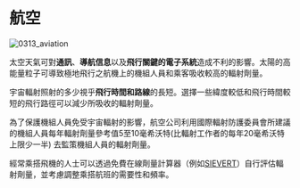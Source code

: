 # 航空

![0313_aviation](./static/0313_aviation.png)

太空天氣可對**通訊**、**導航信息**以及**飛行關鍵的電子系統**造成不利的影響。太陽的高能量粒子可導致極地飛行之航機上的機組人員和乘客吸收較高的輻射劑量。

宇宙輻射照射的多少視乎**飛行時間和路線**的長短。選擇一些緯度較低和飛行時間較短的飛行路徑可以減少所吸收的輻射劑量。

為了保護機組人員免受宇宙輻射的影響，航空公司利用國際輻射防護委員會所建議的機組人員每年輻射劑量參考值5至10毫希沃特(比輻射工作者的每年20毫希沃特上限少一半) 去監策機組人員的輻射劑量。

經常乘搭飛機的人士可以透過免費在線劑量計算器（例如[SIEVERT](https://www.sievert-system.org)）自行評估輻射劑量，並考慮調整乘搭航班的需要性和頻率。